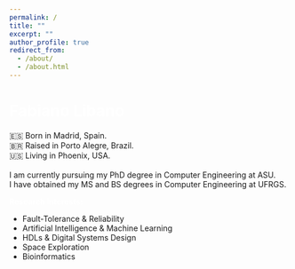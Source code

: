 ```yaml
---
permalink: /
title: ""
excerpt: ""
author_profile: true
redirect_from: 
  - /about/
  - /about.html
---
```


<span style="color:white">Fabiano Libano</span>
======
🇪🇸 Born in Madrid, Spain.<br />
🇧🇷 Raised in Porto Alegre, Brazil.<br />
🇺🇸 Living in Phoenix, USA.<br />
 <br />
I am currently pursuing my PhD degree in Computer Engineering at ASU.<br />
I have obtained my MS and BS degrees in Computer Engineering at UFRGS.

<span style="color:white">**Research Interests:**</span>
* Fault-Tolerance & Reliability
* Artificial Intelligence & Machine Learning
* HDLs & Digital Systems Design
* Space Exploration
* Bioinformatics
